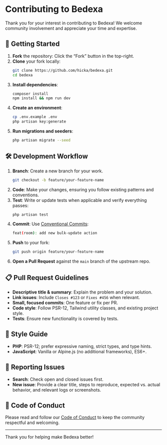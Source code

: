 # Contributing to Bedexa

Thank you for your interest in contributing to Bedexa! We welcome community involvement and appreciate your time and expertise.

## 📖 Getting Started

1. **Fork** the repository: Click the “Fork” button in the top-right.
2. **Clone** your fork locally:
   ```bash
   git clone https://github.com/hicka/bedexa.git
   cd bedexa
   ```
3. **Install dependencies**:
   ```bash
   composer install
   npm install && npm run dev
   ```
4. **Create an environment**:
   ```bash
   cp .env.example .env
   php artisan key:generate
   ```
5. **Run migrations and seeders**:
   ```bash
   php artisan migrate --seed
   ```

## 🛠 Development Workflow

1. **Branch**: Create a new branch for your work.
   ```bash
   git checkout -b feature/your-feature-name
   ```
2. **Code**: Make your changes, ensuring you follow existing patterns and conventions.
3. **Test**: Write or update tests when applicable and verify everything passes:
   ```bash
   php artisan test
   ```
4. **Commit**: Use [Conventional Commits](https://www.conventionalcommits.org/):
   ```bash
   feat(room): add new bulk-update action
   ```
5. **Push** to your fork:
   ```bash
   git push origin feature/your-feature-name
   ```
6. **Open a Pull Request** against the `main` branch of the upstream repo.

## 📋 Pull Request Guidelines

- **Descriptive title & summary**: Explain the problem and your solution.
- **Link issues**: Include `Closes #123` or `Fixes #456` when relevant.
- **Small, focused commits**: One feature or fix per PR.
- **Code style**: Follow PSR-12, Tailwind utility classes, and existing project style.
- **Tests**: Ensure new functionality is covered by tests.

## 📝 Style Guide

- **PHP**: PSR-12; prefer expressive naming, strict types, and type hints.
- **JavaScript**: Vanilla or Alpine.js (no additional frameworks), ES6+.

## 🐛 Reporting Issues

- **Search**: Check open and closed issues first.
- **New issue**: Provide a clear title, steps to reproduce, expected vs. actual behavior, and relevant logs or screenshots.

## 🤝 Code of Conduct

Please read and follow our [Code of Conduct](CODE_OF_CONDUCT.md) to keep the community respectful and welcoming.

---

Thank you for helping make Bedexa better!
